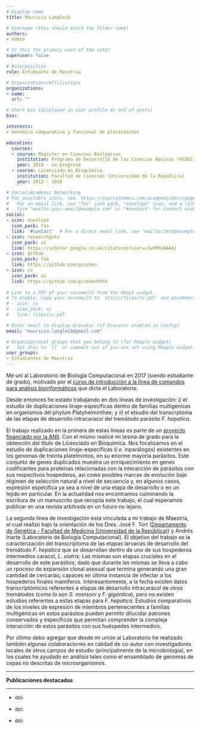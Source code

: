 ```yaml
---
# Display name
title: Mauricio Langleib

# Username (this should match the folder name)
authors:
- admin

# Is this the primary user of the site?
superuser: false

# Role/position
role: Estudiante de Maestría

# Organizations/Affiliations
organizations:
- name: 
  url: ""

# Short bio (displayed in user profile at end of posts)
bio: 

interests:
- Genómica comparativa y funcional de platelmintos

education:
  courses:
  - course: Magíster en Ciencias Biológicas
    institution: Programa de Desarrollo de las Ciencias Básicas (PEDECIBA)
    year: 2019 - en progreso
  - course: Licenciado en Bioquímica
    institution: Facultad de Ciencias (Universidad de la República)
    year: 2013 - 2018

# Social/Academic Networking
# For available icons, see: https://sourcethemes.com/academic/docs/page-builder/#icons
#   For an email link, use "fas" icon pack, "envelope" icon, and a link in the
#   form "mailto:your-email@example.com" or "#contact" for contact widget.
social:
- icon: envelope
  icon_pack: fas
  link: '#contact'  # For a direct email link, use "mailto:test@example.org".
- icon: researchgate  
  icon_pack: ai
  link: https://scholar.google.co.uk/citations?user=sIwtMXoAAAAJ
- icon: github
  icon_pack: fab
  link: https://github.com/gcushen
- icon: cv
  icon_pack: ai
  link: https://github.com/gcushenhhhh
  
# Link to a PDF of your resume/CV from the About widget.
# To enable, copy your resume/CV to `static/files/cv.pdf` and uncomment the lines below.
# - icon: cv
#   icon_pack: ai
#   link: files/cv.pdf

# Enter email to display Gravatar (if Gravatar enabled in Config)
email: "mauricio.langleib@gmail.com"

# Organizational groups that you belong to (for People widget)
#   Set this to `[]` or comment out if you are not using People widget.
user_groups:
- Estudiantes de Maestría
---
```


Me uní al Laboratorio de Biología Computacional en 2017 (siendo estudiante de grado), motivado por el [curso de introducción a la línea de comandos para análisis bioinformáticos]() que dicta el Laboratorio.

Desde entonces he estado trabajando en dos líneas de investigación: *i)* el estudio de duplicaciones linaje-específicas dentro de familias multigénicas en organismos del phylum Platyhelminthes; y *ii)* el etsudio del transcrptoma de las etapas de desarrollo intracaracol del tremátodo parásito *F. hepatica*.

El trabajo realizado en la primera de estas líneas es parte de un [proyecto financiado por la ANII](). Con el mismo realicé mi tesina de grado para la obtención del título de Licenciado en Bioquímica. Nos focalizamos en el estudio de duplicaciones linaje-específicas (*i.e.* inparálogos) existentes en los genomas de treinta platelmintos, en su enorme mayoría parásitos. Este conjunto de genes duplicados muestra un enriquecimiento en genes codificantes para proteínas relacionadas con la interacción de parásitos con sus respectivos hospederos, así como posibles marcas de evolución bajo régimen de selección natural a nivel de secuencia y, en algunos casos, expresión específica ya sea a nivel de una etapa de desarrollo o en un tejido en particular. En la actualidad nos encontramos culminando la escritura de un manuscrito que recopila este trabajo, el cual esperamos publicar en una revista arbitrada en un futuro no lejano.

La segunda línea de investigación está vinculada a mi trabajo de Maestría, el cual realizo bajo la orientación de los Dres. José F. Tort ([Departamento de Genética - Facultad de Medicina (Universidad de la República)]()) y Andrés Iriarte (Laboratorio de Biología Computacional). El objetivo del trabajo es la caracterización del transcriptoma de las etapas larvarias de desarrollo del tremátodo *F. hepatica* que se desarrollan dentro de uno de sus hospederos intermedios caracol, *L. viatrix*. Las mismas son etapas cruciales en el desarrollo de este parásitos, dado que durante las mismas se lleva a cabo un rpoceso de expansión clonal asexual que termina generando una gran cantidad de cercarias, capaces en última instancia de infectar a los hospederos finales mamíferos. Interesantemente, a la fecha existen datos transcriptómicos referentes a etapas de desarrollo intracaracol de otros tremátodos (como lo son *S. mansoni* y *F. gigantica*), pero no existen estudios referentes a estas etapas para *F. hepatica*. Estudios comparativos de los niveles de expresión de miembros pertenecientes a familias multigénicas en estos parásitos pueden permitir dilucidar patrones conservados y específicos que permitan comprender la compleja interacción de estos parásitos con sus huéspedes intermedios.

Por último debo agregar que desde mi unión al Laboratorio he realizado también algunas colaboraciones en calidad de co-autor con investigadores locales de otros campos de estudio (principalmente de la microbiología), en los cuales he ayudado en análisis tales como el ensamblado de genomas de cepas no descritas de microorganismos.

___

**Publicaciones destacadas**
___

- <font size="4"> []() </font> <font size="2"> doi:  </font> 

- <font size="4"> []() </font> <font size="2"> doi: </font> 

- <font size="4"> []() </font> <font size="2"> doi:  </font> 
